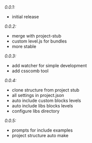 *0.0.1:*
- initial release

*0.0.2:*
- merge with project-stub
- custom level.js for bundles
- more stable

*0.0.3:*
- add watcher for simple development
- add csscomb tool

*0.0.4:*
- clone structure from project stub
- all settings in project.json
- auto include custom blocks levels
- auto include libs blocks levels
- configure libs directory

*0.0.5:*
- prompts for include examples
- project structure auto make
